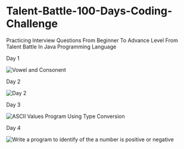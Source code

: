 # Talent-Battle-100-Days-Coding-Challenge
Practicing Interview Questions From Beginner To Advance Level From Talent Battle In Java Programming Language

Day 1 

![Vowel and Consonent](https://user-images.githubusercontent.com/104457295/202236887-0f780c5a-ecb5-4e51-9816-5d3a8ed89429.png)

Day 2

![Day 2](https://user-images.githubusercontent.com/104457295/202450373-159271b4-200a-4f8e-95b4-a692309f9599.png)

Day 3

![ASCII Values Program Using Type Conversion](https://user-images.githubusercontent.com/104457295/202722545-23f494de-7515-4714-a8ea-c4123cf7cec7.png)

Day 4 

![Write a program to identify of the a number is positive or negative](https://user-images.githubusercontent.com/104457295/202850121-c52da35e-5605-43de-bb53-af86279688b6.png)
